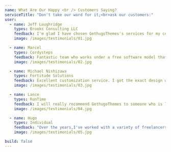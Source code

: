 ```yaml
---
name: What Are Our Happy <br /> Customers Saying?
serviceTitle: "Don't take our word for it;<br>ask our customers:"
user:
  - name: Jeff Loughridge
    types: Brooks Consulting LLC
    feedback: I'm glad I have chosen GethugoThemes's services for my company's website.
    image: /images/testimonials/01.jpg

  - name: Marcel
    types: Cordysteps
    feedback: Fantastic team who works under a free software model that helps the hugo community by offering top notch customer service. Strongly advised!
    image: /images/testimonials/02.jpg

  - name: Michael Nishizawa
    types: Fortitude Solutions
    feedback: Excellent customization service. I got the exact design what I wanted.
    image: /images/testimonials/03.jpg

  - name: Lance
    types: RunTime
    feedback: I will really recommend GethugoThemes to someone who is looking for classy and creative hugo themes. These guys really went beyond for me and I am grateful to them.
    image: /images/testimonials/04.jpg

  - name: Hugo
    types: Individual
    feedback: "Over the years,I've worked with a variety of freelancers and companies, and my experience with GethugoThemes was one of the best! The team went above and beyond to satisfy my technological and pricing criteria to deliver my project."
    image: /images/testimonials/05.jpg

build: false
---
```

